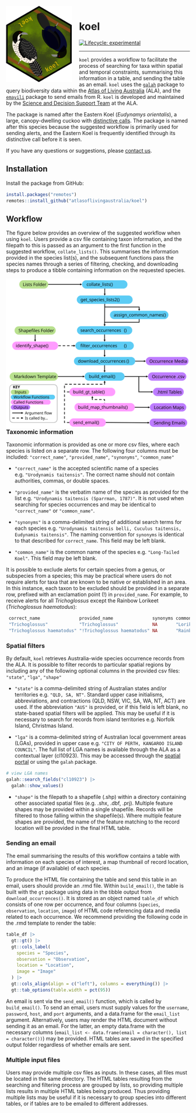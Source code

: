 
<img src="man/figures/koel_female.png" align="left" style="margin: 0px 20px 10px 0px;" width=180/>

# koel

<!-- badges: start -->

[![Lifecycle:
experimental](https://img.shields.io/badge/lifecycle-experimental-yellow.svg)](https://www.tidyverse.org/lifecycle/#experimental)
<!-- badges: end -->

------------------------------------------------------------------------

`koel` provides a workflow to facilitate the process of searching for
taxa within spatial and temporal constraints, summarising this
information in a table, and sending the table as an email. `koel` uses
the [`galah`](https://galah.ala.org.au) package to query biodiversity
data within the [Atlas of Living Australia](https://www.ala.org.au)
(ALA), and the [`emayili`](https://github.com/datawookie/emayili/)
package to send emails from R. `koel` is developed and maintained by the
[Science and Decision Support Team](https://labs.ala.org.au/about.html)
at the ALA.

The package is named after the Eastern Koel (*Eudynamys orientalis*), a
large, canopy-dwelling cuckoo with [distinctive
calls](https://xeno-canto.org/explore?query=Eudynamys%20orientalis). The
package is named after this species because the suggested workflow is
primarily used for sending alerts, and the Eastern Koel is frequently
identified through its distinctive call before it is seen.

If you have any questions or suggestions, please [contact
us](mailto:support@ala.org.au).

## Installation

Install the package from GitHub:

``` r
install.packages("remotes")
remotes::install_github("atlasoflivingaustralia/koel")
```

## Workflow

The figure below provides an overview of the suggested workflow when
using `koel`. Users provide a csv file containing taxon information, and
the filepath to this is passed as an argument to the first function in
the suggested workflow, `collate_lists()`. This summarises the
information provided in the species list(s), and the subsequent
functions pass the species names through a series of filtering,
checking, and downloading steps to produce a tibble containing
information on the requested species.

<img src="man/figures/koel_workflow.svg" align="left"/>

### Taxonomic information

Taxonomic information is provided as one or more csv files, where each
species is listed on a separate row. The following four columns must be
included: `"correct_name"`, `"provided_name"`, `"synonyms"`,
`"common_name"`

- `"correct_name"` is the accepted scientific name of a species
  e.g. `"Urodynamis taitensis"`. The correct name should not contain
  authorities, commas, or double spaces.

- `"provided_name"` is the verbatim name of the species as provided for
  the list e.g. `"Urodynamis taitensis (Sparrman, 1787)"`. It is not
  used when searching for species occurrences and may be identical to
  `"correct_name"` or `"common_name"`.

- `"synonyms"` is a comma-delimited string of additional search terms
  for each species
  e.g. `"Urodynamis taitensis belli, Cuculus taitensis, Eudynamis taitensis"`.
  The naming convention for `synonyms` is identical to that described
  for `correct_name`. This field may be left blank.

- `"common_name"` is the common name of the species
  e.g. `"Long-Tailed Koel"`. This field may be left blank.

It is possible to exclude alerts for certain species from a genus, or
subspecies from a species; this may be practical where users do not
require alerts for taxa that are known to be native or established in an
area. In this instance, each taxon to be excluded should be provided in
a separate row, prefixed with an exclamation point (!) in
`provided_name`. For example, to receive alerts for all *Trichoglossus*
except the Rainbow Lorikeet (*Trichoglossus haematodus*):

``` r
 correct_name               provided_name               synonyms common_name     
 "Trichoglossus"            "Trichoglossus"             NA       "Lorikeets"       
 "Trichoglossus haematodus" "!Trichoglossus haematodus" NA       "Rainbow Lorikeet"
```

### Spatial filters

By default, `koel` retrieves Australia-wide species occurrence records
from the ALA. It is possible to filter records to particular spatial
regions by including any of the following optional columns in the
provided csv files: `"state"`, `"lga"`, `"shape"`

- `"state"` is a comma-delimited string of Australian states and/or
  territories e.g. `"QLD, SA, NT"`. Standard upper case initialisms,
  abbreviations, and contractions (QLD, NSW, VIC, SA, WA, NT, ACT) are
  used. If the abbreviation `"AUS"` is provided, or if this field is
  left blank, no state-based spatial filters will be applied. This may
  be useful if it is necessary to search for records from island
  territories e.g. Norfolk Island, Christmas Island.

- `"lga"` is a comma-delimited string of Australian local government
  areas (LGAs), provided in upper case
  e.g. `"CITY OF PERTH, KANGAROO ISLAND COUNCIL"`. The full list of LGA
  names is available through the ALA as a contextual layer (cl10923).
  This may be accessed through the [spatial
  portal](https://spatial.ala.org.au) or using the `galah` package.

``` r
# view LGA names
galah::search_fields("cl10923") |>
  galah::show_values()
```

- `"shape"` is the filepath to a shapefile (.shp) within a directory
  containing other associated spatial files (e.g. .shx, .dbf, .prj).
  Multiple feature shapes may be provided within a single shapefile.
  Records will be filtered to those falling within the shapefile(s).
  Where multiple feature shapes are provided, the name of the feature
  matching to the record location will be provided in the final HTML
  table.

### Sending an email

The email summarising the results of this workflow contains a table with
information on each species of interest, a map thumbnail of record
location, and an image (if available) of each species.

To produce the HTML file containing the table and send this table in an
email, users should provide an .rmd file. Within `build_email()`, the
table is built with the `gt` package using data in the tibble output
from `download_occurrences()`. It is stored as an object named
`table_df` which consists of one row per occurrence, and four columns
(`species`, `observation`, `location`, `image`) of HTML code referencing
data and media related to each occurrence. We recommend providing the
following code in the .rmd template to render the table:

``` r
table_df |>
  gt::gt() |>
  gt::cols_label(
    species = "Species",
    observation = "Observation",
    location = "Location",
    image = "Image"
  ) |>
  gt::cols_align(align = c("left"), columns = everything()) |>
  gt::tab_options(table.width = pct(95))
```

An email is sent via the `send_email()` function, which is called by
`build_email()`. To send an email, users must supply values for the
`username`, `password`, `host`, and `port` arguments, and a data.frame
for the `email_list` argument. Alternatively, users may render the HTML
document without sending it as an email. For the latter, an empty
data.frame with the necessary columns
(`email_list <- data.frame(email = character(), list = character())`)
may be provided. HTML tables are saved in the specified output folder
regardless of whether emails are sent.

### Multiple input files

Users may provide multiple csv files as inputs. In these cases, all
files must be located in the same directory. The HTML tables resulting
from the searching and filtering process are grouped by lists, so
providing multiple lists results in multiple HTML tables being produced.
Thus providing multiple lists may be useful if it is necessary to group
species into different tables, or if tables are to be emailed to
different addresses.
